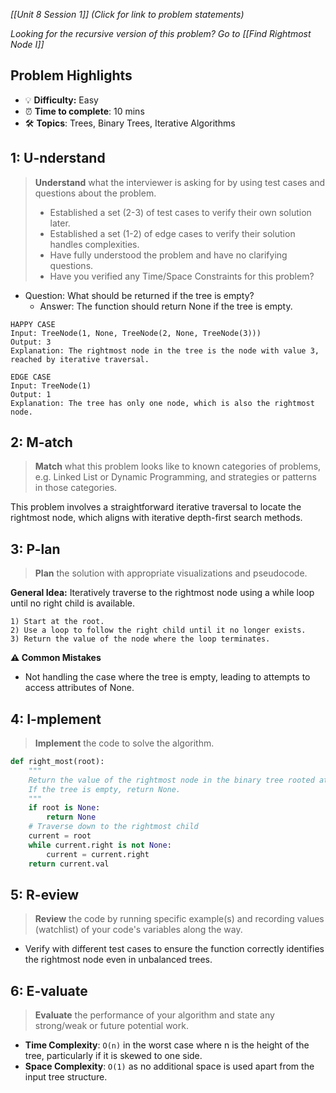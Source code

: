 *[[Unit 8 Session 1]] (Click for link to problem statements)*

*Looking for the recursive version of this problem?  Go to [[Find Rightmost Node I]]*

## Problem Highlights

* 💡 **Difficulty:** Easy
* ⏰ **Time to complete**: 10 mins
* 🛠️ **Topics**: Trees, Binary Trees, Iterative Algorithms
    
## 1: U-nderstand

> **Understand** what the interviewer is asking for by using test cases and questions about the problem.
> - Established a set (2-3) of test cases to verify their own solution later.
> - Established a set (1-2) of edge cases to verify their solution handles complexities.
> - Have fully understood the problem and have no clarifying questions.
> - Have you verified any Time/Space Constraints for this problem?

- Question: What should be returned if the tree is empty?
    - Answer: The function should return None if the tree is empty.

```
HAPPY CASE
Input: TreeNode(1, None, TreeNode(2, None, TreeNode(3)))
Output: 3
Explanation: The rightmost node in the tree is the node with value 3, reached by iterative traversal.

EDGE CASE
Input: TreeNode(1)
Output: 1
Explanation: The tree has only one node, which is also the rightmost node.
```
    
## 2: M-atch

> **Match** what this problem looks like to known categories of problems, e.g. Linked List or Dynamic Programming, and strategies or patterns in those categories.

This problem involves a straightforward iterative traversal to locate the rightmost node, which aligns with iterative depth-first search methods.

## 3: P-lan

> **Plan** the solution with appropriate visualizations and pseudocode.

**General Idea:** Iteratively traverse to the rightmost node using a while loop until no right child is available.

```
1) Start at the root.
2) Use a loop to follow the right child until it no longer exists.
3) Return the value of the node where the loop terminates.
```

**⚠️ Common Mistakes**

- Not handling the case where the tree is empty, leading to attempts to access attributes of None.

## 4: I-mplement

> **Implement** the code to solve the algorithm.

```python
def right_most(root):
    """
    Return the value of the rightmost node in the binary tree rooted at `root`.
    If the tree is empty, return None.
    """
    if root is None:
        return None
    # Traverse down to the rightmost child
    current = root
    while current.right is not None:
        current = current.right
    return current.val
```
    
## 5: R-eview

> **Review** the code by running specific example(s) and recording values (watchlist) of your code's variables along the way.

- Verify with different test cases to ensure the function correctly identifies the rightmost node even in unbalanced trees.

## 6: E-valuate

> **Evaluate** the performance of your algorithm and state any strong/weak or future potential work.

* **Time Complexity**: `O(n)` in the worst case where n is the height of the tree, particularly if it is skewed to one side.
* **Space Complexity**: `O(1)` as no additional space is used apart from the input tree structure.
